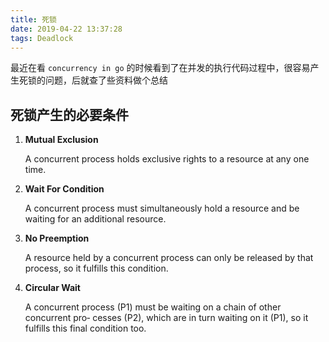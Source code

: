 ```yaml
---
title: 死锁
date: 2019-04-22 13:37:28
tags: Deadlock
---
```

最近在看 `concurrency in go` 的时候看到了在并发的执行代码过程中，很容易产生死锁的问题，后就查了些资料做个总结

## 死锁产生的必要条件

1. **Mutual Exclusion**

   A concurrent process holds exclusive rights to a resource at any one time.

2. **Wait For Condition**

   A concurrent process must simultaneously hold a resource and be waiting for an
   additional resource.

3. **No Preemption**

   A resource held by a concurrent process can only be released by that process, so
   it fulfills this condition.

4. **Circular Wait**

   A concurrent process (P1) must be waiting on a chain of other concurrent pro‐
   cesses (P2), which are in turn waiting on it (P1), so it fulfills this final condition
   too.
